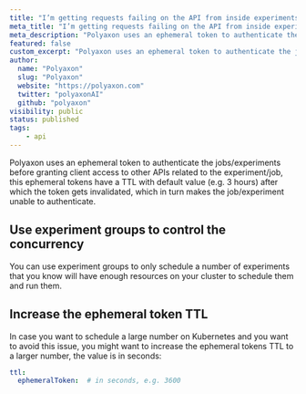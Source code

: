 ```yaml
---
title: "I’m getting requests failing on the API from inside experiments/jobs (Authentication credentials were not provided.)"
meta_title: "I’m getting requests failing on the API from inside experiments/jobs (Authentication credentials were not provided.) - FAQ"
meta_description: "Polyaxon uses an ephemeral token to authenticate the jobs/experiments before granting client access to other APIs related to the experiment/job."
featured: false
custom_excerpt: "Polyaxon uses an ephemeral token to authenticate the jobs/experiments before granting client access to other APIs related to the experiment/job."
author:
  name: "Polyaxon"
  slug: "Polyaxon"
  website: "https://polyaxon.com"
  twitter: "polyaxonAI"
  github: "polyaxon"
visibility: public
status: published
tags:
    - api
---
```


Polyaxon uses an ephemeral token to authenticate the jobs/experiments before granting client access to other APIs related to the experiment/job, 
this ephemeral tokens have a TTL with default value (e.g. 3 hours) after which the token gets invalidated, which in turn makes the job/experiment unable to authenticate.

## Use experiment groups to control the concurrency

You can use experiment groups to only schedule a number of experiments that you know will have enough resources on your cluster to schedule them and run them. 

## Increase the ephemeral token TTL

In case you want to schedule a large number on Kubernetes and you want to avoid this issue, you might want to increase the ephemeral tokens TTL to a larger number, 
the value is in seconds:

```yaml
ttl:
  ephemeralToken:  # in seconds, e.g. 3600
``` 
